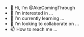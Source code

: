 - 👋 Hi, I’m @AkeComingThrough
- 👀 I’m interested in ...
- 🌱 I’m currently learning ...
- 💞️ I’m looking to collaborate on ...
- 📫 How to reach me ...

<!---
AkeComingThrough/AkeComingThrough is a ✨ special ✨ repository because its `README.md` (this file) appears on your GitHub profile.
You can click the Preview link to take a look at your changes.
--->
